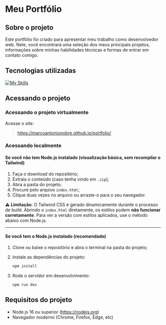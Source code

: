 # Meu Portfólio

## Sobre o projeto

Este portfólio foi criado para apresentar meu trabalho como desenvolvedor web. Nele, você encontrará uma seleção dos meus principais projetos, informações sobre minhas habilidades técnicas e formas de entrar em contato comigo.


## Tecnologias utilizadas

[![My Skills](https://skillicons.dev/icons?i=html,javascript,css,tailwindcss&theme=dark)](https://skillicons.dev)

## Acessando o projeto

### Acessando o projeto virtualmente

Acesse o site:

> https://marcoantonionobre.github.io/portfolio/

### Acessando localmente

#### Se você **não tem Node.js instalado** (visualização básica, sem recompilar o Tailwind)

1. Faça o download do repositório;
2. Extraia o conteúdo (caso tenha vindo em `.zip`);
3. Abra a pasta do projeto;
4. Procure pelo arquivo `index.html`;
5. Clique duas vezes no arquivo ou arraste-o para o seu navegador.

⚠️ **Limitação**: O Tailwind CSS é gerado dinamicamente durante o processo de build. Abrindo o `index.html` diretamente, os estilos podem **não funcionar corretamente**. Para ver a versão com estilos aplicados, use o método abaixo com Node.js.

---

#### Se você **tem o Node.js instalado** (recomendado)

1. Clone ou baixe o repositório e abra o terminal na pasta do projeto;
2. Instale as dependências do projeto:

   ```bash
   npm install
4. Rode o servidor em desenvolvimento:

   ```
   npm run dev
## Requisitos do projeto

- Node.js 16 ou superior (https://nodejs.org)
- Navegador moderno (Chrome, Firefox, Edge, etc)


